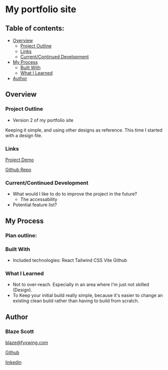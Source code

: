 # My portfolio site

## Table of contents:

- [Overview](#overview)
  - [Project Outline](#project-outline)
  - [Links](#links)
  - [Current/Continued Development](#current/continued-development)
- [My Process](#my-process)
  - [Built With](#built-with)
  - [What I Learned](#what-i-learned)
- [Author](#author)

## Overview

### Project Outline

- Version 2 of my portfolio site

Keeping it simple, and using other designs as reference. This time
I started with a design file.

### Links

[Project Demo](blazeascott.com)

[Github Repo](https://github.com/ablueblaze/my-portfolio-site)

### Current/Continued Development

- What would I like to do to improve the project in the future?
  - The accessability
- Potential feature list?

## My Process

### Plan outline:

### Built With

- Included technologies:
  React
  Tailwind CSS
  Vite
  Github

### What I Learned

- Not to over-reach. Especially in an area where I'm just not skilled (Design).
- To Keep your initial build really simple, because it's easier to change an existing clean build rather than having to build from scratch.

## Author

### Blaze Scott

<blaze@fyxwing.com>

[Github](https://github.com/ablueblaze)

[linkedin](https://www.linkedin.com/in/blaze-scott-3672b891/)
